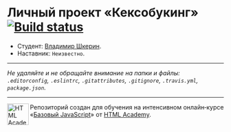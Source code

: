 # Личный проект «Кексобукинг» [![Build status][travis-image]][travis-url]

* Студент: [Владимир Шкерин](https://up.htmlacademy.ru/javascript/11/user/410531).
* Наставник: `Неизвестно`.

---

_Не удаляйте и не обращайте внимание на папки и файлы:_<br>
_`.editorconfig`, `.eslintrc`, `.gitattributes`, `.gitignore`, `.travis.yml`, `package.json`._

---

<a href="https://htmlacademy.ru/intensive/javascript"><img align="left" width="50" height="50" title="HTML Academy" src="https://up.htmlacademy.ru/static/img/intensive/javascript/logo-for-github.svg"></a>

Репозиторий создан для обучения на интенсивном онлайн‑курсе «[Базовый JavaScript](https://htmlacademy.ru/intensive/javascript)» от [HTML Academy](https://htmlacademy.ru).

[travis-image]: https://travis-ci.org/htmlacademy-javascript/410531-keksobooking.svg?branch=master
[travis-url]: https://travis-ci.org/htmlacademy-javascript/410531-keksobooking
